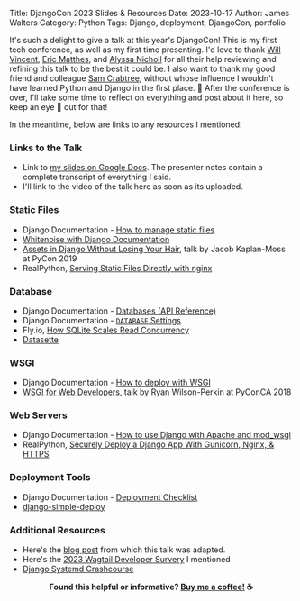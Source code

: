 Title: DjangoCon 2023 Slides & Resources
Date: 2023-10-17
Author: James Walters
Category: Python
Tags: Django, deployment, DjangoCon, portfolio

It's such a delight to give a talk at this year's DjangoCon! This is my first tech conference, as well as my first time presenting. I'd love to thank [Will Vincent](https://fosstodon.org/@wsvincent), [Eric Matthes](https://fosstodon.org/@ehmatthes), and [Alyssa Nicholl](https://twitter.com/AlyssaNicoll) for all their help reviewing and refining this talk to be the best it could be. I also want to thank my good friend and colleague [Sam Crabtree](https://fosstodon.org/@CrashBandit1990), without whose influence I wouldn't have learned Python and Django in the first place. 💚️ After the conference is over, I'll take some time to reflect on everything and post about it here, so keep an eye 👀️ out for that! 

In the meantime, below are links to any resources I mentioned:

### Links to the Talk

- Link to [my slides on Google Docs](https://docs.google.com/presentation/d/1sIJ2NwSQD36IEj10bl1nX0z_Tf6Gfu62Z-vAyqSfKEc/edit?usp=sharing). The presenter notes contain a complete transcript of everything I said.
- I'll link to the video of the talk here as soon as its uploaded.

### Static Files

- Django Documentation - [How to manage static files](https://docs.djangoproject.com/en/stable/howto/static-files/)
- [Whitenoise with Django Documentation](https://whitenoise.readthedocs.io/en/latest/django.html)
- [Assets in Django Without Losing Your Hair](https://www.youtube.com/watch?v=E613X3RBegI), talk by Jacob Kaplan-Moss at PyCon 2019
- RealPython, [Serving Static Files Directly with nginx](https://realpython.com/django-nginx-gunicorn/#serving-static-files-directly-with-nginx)

### Database
- Django Documentation - [Databases (API Reference)](https://docs.djangoproject.com/en/4.2/ref/databases/)
- Django Documentation - [`DATABASE` Settings](https://docs.djangoproject.com/en/latest/ref/settings/#databases)
- Fly.io, [How SQLite Scales Read Concurrency](https://fly.io/blog/sqlite-internals-wal/)
- [Datasette](https://datasette.io/)

### WSGI

- Django Documentation - [How to deploy with WSGI](https://docs.djangoproject.com/en/stable/howto/deployment/wsgi/)
- [WSGI for Web Developers](https://www.youtube.com/watch?v=WqrCnVAkLIo), talk by Ryan Wilson-Perkin at PyConCA 2018

### Web Servers

- Django Documentation - [How to use Django with Apache and mod_wsgi](https://docs.djangoproject.com/en/stable/howto/deployment/wsgi/modwsgi/)
- RealPython, [Securely Deploy a Django App With Gunicorn, Nginx, & HTTPS](https://realpython.com/django-nginx-gunicorn/)

### Deployment Tools

- Django Documentation - [Deployment Checklist](https://docs.djangoproject.com/en/stable/howto/deployment/checklist/)
- [django-simple-deploy](https://django-simple-deploy.readthedocs.io/en/latest/)

### Additional Resources

- Here's the [blog post]({filename}/django-deployment.md) from which this talk was adapted.
- Here's the [2023 Wagtail Developer Survery](https://wagtail.org/blog/2023-wagtail-deployment-survey/) I mentioned
- [Django Systemd Crashcourse](https://vsupalov.com/django-systemd-crashcourse/) 

<footer id="footer" style="font-weight: bold; text-align: center;">
Found this helpful or informative? <a href="https://ko-fi.com/iamjameswalters">Buy me a coffee!</a> ☕️
</footer>
<script>
    let now = new Date; 
    let oct31 = new Date('2023-10-31'); 
    if (now < oct31) {
      document.getElementById('footer').style.display = 'none';
    }
</script>